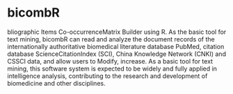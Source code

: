 # bicombR
bliographic Items Co-occurrenceMatrix Builder using R. As the basic tool for text mining, bicombR can read and analyze the document records of the internationally authoritative biomedical literature database PubMed, citation database ScienceCitationIndex (SCI), China Knowledge Network (CNKI) and CSSCI data, and allow users to Modify, increase. As a basic tool for text mining, this software system is expected to be widely and fully applied in intelligence analysis, contributing to the research and development of biomedicine and other disciplines.
